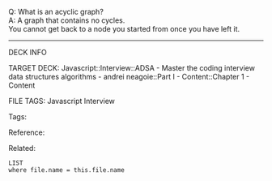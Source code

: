 Q: What is an acyclic graph?  
A: A graph that contains no cycles.  
You cannot get back to a node you started from once you have left it.
<!--ID: 1690027054357-->

---

DECK INFO

TARGET DECK: Javascript::Interview::ADSA - Master the coding interview data structures algorithms - andrei neagoie::Part I - Content::Chapter 1 - Content

FILE TAGS: Javascript Interview

Tags:

Reference:

Related:

```dataview
LIST
where file.name = this.file.name
```
